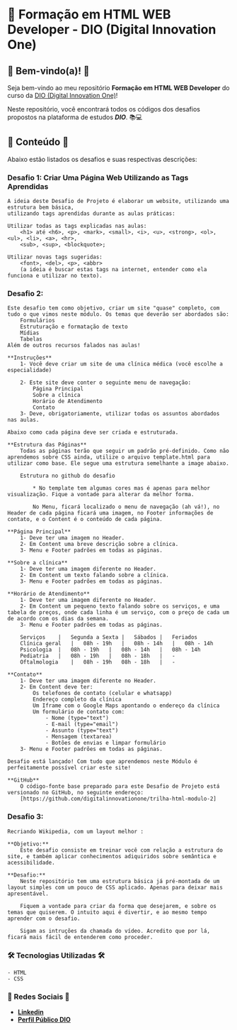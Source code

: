 # 🚀 Formação em HTML WEB Developer - DIO (Digital Innovation One)

## 🎉 Bem-vindo(a)! 🎉

  Seja bem-vindo ao meu repositório **Formação em HTML WEB Developer** do curso da [DIO (Digital Innovation One)](https://www.dio.me)!

  Neste repositório, você encontrará todos os códigos dos desafios propostos na plataforma de estudos **_DIO_**. 📚💻


## 📂 Conteúdo 📂

  Abaixo estão listados os desafios e suas respectivas descrições:

### Desafio 1: Criar Uma Página Web Utilizando as Tags Aprendidas

	A ideia deste Desafio de Projeto é elaborar um website, utilizando uma estrutura bem básica, 
 	utilizando tags aprendidas durante as aulas práticas:
 
	Utilizar todas as tags explicadas nas aulas:
 		<h1> até <h6>, <p>, <mark>, <small>, <i>, <u>, <strong>, <ol>, <ul>, <li>, <a>, <hr>, 
   		<sub>, <sup>, <blockquote>;
   
	Utilizar novas tags sugeridas: 
 		<font>, <del>, <p>, <abbr> 
   		(a ideia é buscar estas tags na internet, entender como ela funciona e utilizar no texto).

### Desafio 2:

	Este desafio tem como objetivo, criar um site "quase" completo, com tudo o que vimos neste módulo. Os temas que deverão ser abordados são:
		Formulários
		Estruturação e formatação de texto
		Mídias
		Tabelas
	Além de outros recursos falados nas aulas!
 
	**Instruções**
		1- Você deve criar um site de uma clínica médica (você escolhe a especialidade)

		2- Este site deve conter o seguinte menu de navegação:
			Página Principal
			Sobre a clínica
			Horário de Atendimento
			Contato
		3- Deve, obrigatoriamente, utilizar todas os assuntos abordados nas aulas.

	Abaixo como cada página deve ser criada e estruturada.

	**Estrutura das Páginas**
		Todas as páginas terão que seguir um padrão pré-definido. Como não aprendemos sobre CSS ainda, utilize o arquivo template.html para utilizar como base. Ele segue uma estrutura semelhante a image abaixo.

		Estrutura no github do desafio

			* No template tem algumas cores mas é apenas para melhor visualização. Fique a vontade para alterar da melhor forma.

			No Menu, ficará localizado o menu de navegação (ah vá!), no Header de cada página ficará uma imagem, no Footer informações de contato, e o Content é o conteúdo de cada página.

	**Página Principal**
		1- Deve ter uma imagem no Header.
		2- Em Content uma breve descrição sobre a clínica.
		3- Menu e Footer padrões em todas as páginas.

	**Sobre a clínica**
		1- Deve ter uma imagem diferente no Header.
		2- Em Content um texto falando sobre a clínica.
		3- Menu e Footer padrões em todas as páginas.

	**Horário de Atendimento**
		1- Deve ter uma imagem diferente no Header.
		2- Em Content um pequeno texto falando sobre os serviços, e uma tabela de preços, onde cada linha é um serviço, com o preço de cada um de acordo com os dias da semana.
		3- Menu e Footer padrões em todas as páginas.

		Serviços	|	Segunda a Sexta	|	Sábados	|	Feriados
		Clínica geral	|	08h - 19h	|	08h - 14h	|	08h - 14h
		Psicologia	|	08h - 19h	|	08h - 14h	|	08h - 14h
		Pediatria	|	08h - 19h	|	08h - 18h	|	-
		Oftalmologia	|	08h - 19h	08h - 18h	|	-
 
	**Contato**
		1- Deve ter uma imagem diferente no Header.
		2- Em Content deve ter:
			Os telefones de contato (celular e whatsapp)
			Endereço completo da clínica
			Um Iframe com o Google Maps apontando o endereço da clínica
			Um formulário de contato com:
				- Nome (type="text")
				- E-mail (type="email")
				- Assunto (type="text")
				- Mensagem (textarea)
				- Botões de envias e limpar formulário
		3- Menu e Footer padrões em todas as páginas.

	Desafio está lançado! Com tudo que aprendemos neste Módulo é perfeitamente possível criar este site!

	**GitHub**
		O código-fonte base preparado para este Desafio de Projeto está versionado no GitHub, no seguinte endereço:
		[https://github.com/digitalinnovationone/trilha-html-modulo-2]

### Desafio 3:
	Recriando Wikipedia, com um layout melhor :

	**Objetivo:**
		Este desafio consiste em treinar você com relação a estrutura do site, e também aplicar conhecimentos adiquiridos sobre semântica e acessibilidade.

	**Desafio:**
		Neste repositório tem uma estrutura básica já pré-montada de um layout simples com um pouco de CSS aplicado. Apenas para deixar mais apresentável.

		Fiquem a vontade para criar da forma que desejarem, e sobre os temas que quiserem. O intuito aqui é divertir, e ao mesmo tempo aprender com o desafio.

		Sigam as intruções da chamada do vídeo. Acredito que por lá, ficará mais fácil de entenderem como proceder.

### 🛠️ Tecnologias Utilizadas 🛠️
    - HTML
	- CSS

### 📧 Redes Sociais 📧

- **[Linkedin](https://www.linkedin.com/in/adslustosa/)**
- **[Perfil Público DIO](https://www.dio.me/users/asdlustosa)**

